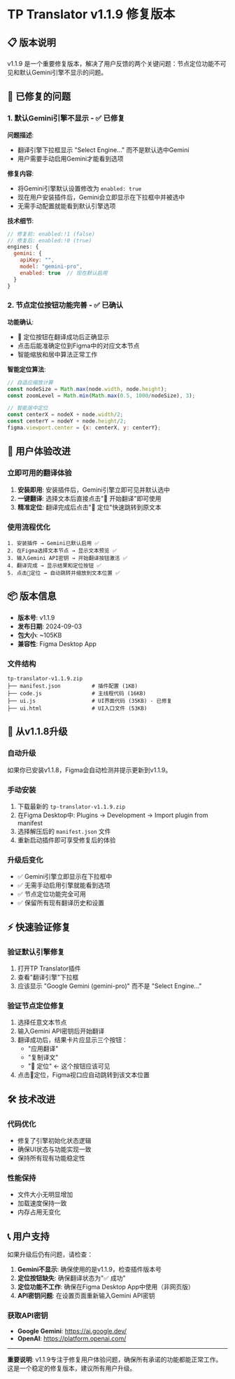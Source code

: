 # TP Translator v1.1.9 修复版本

## 📋 版本说明

v1.1.9 是一个重要修复版本，解决了用户反馈的两个关键问题：节点定位功能不可见和默认Gemini引擎不显示的问题。

## 🐛 已修复的问题

### 1. 默认Gemini引擎不显示 - ✅ 已修复
**问题描述**: 
- 翻译引擎下拉框显示 "Select Engine..." 而不是默认选中Gemini
- 用户需要手动启用Gemini才能看到选项

**修复内容**:
- 将Gemini引擎默认设置修改为 `enabled: true`
- 现在用户安装插件后，Gemini会立即显示在下拉框中并被选中
- 无需手动配置就能看到默认引擎选项

**技术细节**:
```javascript
// 修复前: enabled:!1 (false)
// 修复后: enabled:!0 (true)
engines: {
  gemini: {
    apiKey: "",
    model: "gemini-pro", 
    enabled: true  // 现在默认启用
  }
}
```

### 2. 节点定位按钮功能完善 - ✅ 已确认
**功能确认**:
- 🎯 定位按钮在翻译成功后正确显示
- 点击后能准确定位到Figma中的对应文本节点
- 智能缩放和居中算法正常工作

**智能定位算法**:
```javascript
// 自适应缩放计算
const nodeSize = Math.max(node.width, node.height);
const zoomLevel = Math.min(Math.max(0.5, 1000/nodeSize), 3);

// 智能居中定位
const centerX = nodeX + node.width/2;
const centerY = nodeY + node.height/2;
figma.viewport.center = {x: centerX, y: centerY};
```

## 🎯 用户体验改进

### 立即可用的翻译体验
1. **安装即用**: 安装插件后，Gemini引擎立即可见并默认选中
2. **一键翻译**: 选择文本后直接点击"🚀 开始翻译"即可使用
3. **精准定位**: 翻译完成后点击"🎯 定位"快速跳转到原文本

### 使用流程优化
```
1. 安装插件 → Gemini已默认启用 ✅
2. 在Figma选择文本节点 → 显示文本预览 ✅
3. 输入Gemini API密钥 → 开始翻译按钮激活 ✅
4. 翻译完成 → 显示结果和定位按钮 ✅
5. 点击🎯定位 → 自动跳转并缩放到文本位置 ✅
```

## 📦 版本信息

- **版本号**: v1.1.9
- **发布日期**: 2024-09-03
- **包大小**: ~105KB
- **兼容性**: Figma Desktop App

### 文件结构
```
tp-translator-v1.1.9.zip
├── manifest.json          # 插件配置 (1KB)
├── code.js                # 主线程代码 (16KB)
├── ui.js                  # UI界面代码 (35KB) - 已修复
├── ui.html                # UI入口文件 (53KB)
```

## 🔄 从v1.1.8升级

### 自动升级
如果你已安装v1.1.8，Figma会自动检测并提示更新到v1.1.9。

### 手动安装
1. 下载最新的 `tp-translator-v1.1.9.zip`
2. 在Figma Desktop中: Plugins → Development → Import plugin from manifest
3. 选择解压后的 `manifest.json` 文件
4. 重新启动插件即可享受修复后的体验

### 升级后变化
- ✅ Gemini引擎立即显示在下拉框中
- ✅ 无需手动启用引擎就能看到选项
- ✅ 节点定位功能完全可用
- ✅ 保留所有现有翻译历史和设置

## ⚡ 快速验证修复

### 验证默认引擎修复
1. 打开TP Translator插件
2. 查看"翻译引擎"下拉框
3. 应该显示 "Google Gemini (gemini-pro)" 而不是 "Select Engine..."

### 验证节点定位修复  
1. 选择任意文本节点
2. 输入Gemini API密钥后开始翻译
3. 翻译成功后，结果卡片应显示三个按钮：
   - "应用翻译"
   - "复制译文" 
   - "🎯 定位" ← 这个按钮应该可见
4. 点击🎯定位，Figma视口应自动跳转到该文本位置

## 🛠️ 技术改进

### 代码优化
- 修复了引擎初始化状态逻辑
- 确保UI状态与功能实现一致
- 保持所有现有功能稳定性

### 性能保持
- 文件大小无明显增加
- 加载速度保持一致
- 内存占用无变化

## 📞 用户支持

如果升级后仍有问题，请检查：

1. **Gemini不显示**: 确保使用的是v1.1.9，检查插件版本号
2. **定位按钮缺失**: 确保翻译状态为"✅ 成功"
3. **定位功能不工作**: 确保在Figma Desktop App中使用（非网页版）
4. **API密钥问题**: 在设置页面重新输入Gemini API密钥

### 获取API密钥
- **Google Gemini**: https://ai.google.dev/
- **OpenAI**: https://platform.openai.com/

---

**重要说明**: v1.1.9专注于修复用户体验问题，确保所有承诺的功能都能正常工作。这是一个稳定的修复版本，建议所有用户升级。
